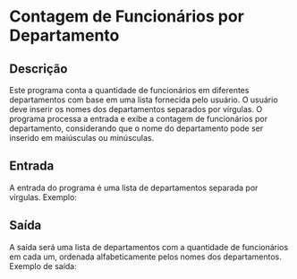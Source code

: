 # Contagem de Funcionários por Departamento

## Descrição
Este programa conta a quantidade de funcionários em diferentes departamentos com base em uma lista fornecida pelo usuário. O usuário deve inserir os nomes dos departamentos separados por vírgulas. O programa processa a entrada e exibe a contagem de funcionários por departamento, considerando que o nome do departamento pode ser inserido em maiúsculas ou minúsculas.

## Entrada
A entrada do programa é uma lista de departamentos separada por vírgulas. Exemplo:


## Saída
A saída será uma lista de departamentos com a quantidade de funcionários em cada um, ordenada alfabeticamente pelos nomes dos departamentos. Exemplo de saída:
